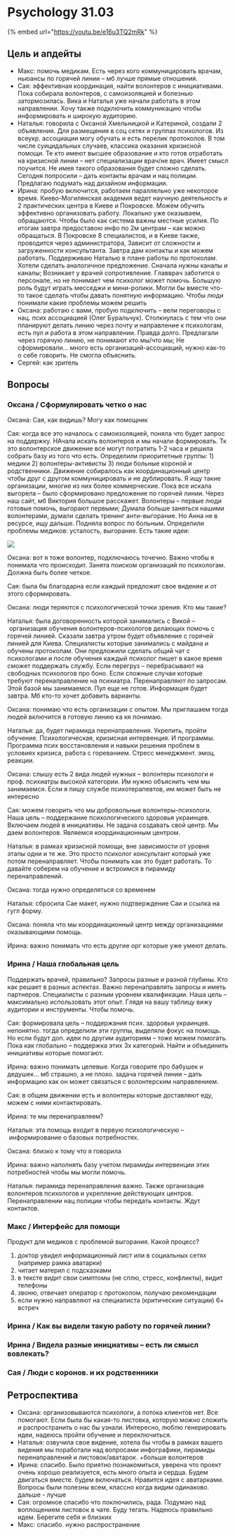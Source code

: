 # Psychology 31.03

{% embed url="https://youtu.be/e16u3TQ2mRk" %}

## Цель и апдейты

* Макс: помочь медикам. Есть через кого коммуницировать врачам, ньюансы по горячей линии – мб лучше прямые отношения.
* Сая: эффективная координация, найти волонтеров с инициативами. Пока собирала волонтеров, с самоизоляцией и болезнью затормозилась. Вика и Наталья уже начали работать в этом направлении. Хочу также подключить коммуникацию чтобы информировать и широкую аудиторию. 
* Наталья: говорила с Оксаной Хмельницкой и Катериной, создали 2 объявления. Для размещения в соц сетях и группах психологов.  Из всеукр. ассоциации могу обучать и есть перелик протоколов. В том числе суицидальных случаев, классика оказания кризисной помощи. Те кто имеют высшее образование и кто готов отработать на кризисной линии – нет специализации врач/не врач. Имеет смысл поучится. Не имея такого образования будет сложно сделать. Сегодня попросили – дать контакты врачам и нац полиции. Предлагаю подумать над дизайном информации. 
* Ирина: пробую включится, работаем параллельно уже некоторое время. Киево-Могилянская академия ведет научную деятельность и 2 практических центра в Киеве и Покровске. Можем обучить эффективно организовать работу. Локально уже оказываем, обращаются. Чтобы было как система важны местные усилия. По итогам завтра предоставою инфо по 2м центрам – как можно обращаться. В Покровске 8 специалистов, и в Киеве также, проводится через администратора, Зависит от сложности и загруженности консультанта. Завтра дам контакты и как можем работать. Поддерживаю Наталью в плане работы по протоколам. Хотели сделать аналогичное предложение. Сначала нужны каналы и каналы; Возникает у врачей сопротивление. Главврач заботится о персонале, но не понимает чем психолог может помочь. Большую роль будут играть месседжи и мини-ролики. Могли бы вместе что-то такое сделать чтобы давать понятную информацию. Чтобы люди понимали какие проблемы можем решить
* Оксана: работаю с вами, пробую подключить – вели переговоры с нац. псих ассоциацией \(Олег Буральчук\). Столкнулась с тем что они планируют делать линию через почту и направление к психологам, есть пул и работа в этом направлении. Правда долго. Предлагали через горячую линию, не понимают кто мы/что мы; Не сформировали... много есть организаций-ассоциаций, нужно как-то о себе говорить. Не смогла объяснить.
* Сергей: как зритель

## Вопросы

### Оксана / Сформулировать четко о нас

Оксана: Сая, как видишь? Могу как помощник

Сая: когда все это началось с самоизоляцией, поняла что будет запрос на поддержку. НАчала искать волонтеров и мы начали формировать. Тк это волонтерское движение все могут потратить 1-2 часа и решила собрать базу из того что есть. Определили приоритетные группы: 1\) медики 2\) волонтеры-активисты 3\) люди больные короной и родственники. Движение собиралось как координационный центр чтобы друг с другом коммуницировать и не дублировать. Я ищу такие организации, многие из них более коммерческие. Пока все искала выгорела – было сформировано предложение по горячей линии. Через наш сайт, мб Виктория большое расскажет. Волонтеры – первые люди готовые помочь, выгорают первыми; Думала больше заняться нашими волонтерами, думали сделать тренинг анти-выгорание. Но Анна не в ресурсе, ищу дальше. Подняла вопрос по больным. Определили проблемы медиков: усталость, выгорание. Есть такие идеи:

![](../../.gitbook/assets/image%20%2812%29.png)

Оксана: вот я тоже волонтер, подключаюсь точечно. Важно чтобы я понимала что происходит. Занята поиском организаций по психологам. Должна быть более четкое.

Сая: была бы благодарна если каждый предложит свое видение и от этого сформировать.

Оксана: люди теряются с психологической точки зрения. Кто мы такие?

Наталья: была договоренность которой занимались с Викой – организация обучения волонтеров-психологов делающих помочь с горячей линией. Сказали завтра утром будет объявление с горячей линией для Киева. Специалисты которые занимались с майдана и обучены протоколам. Они предложили сделать общий чат с психологами и после обучения каждый психолог пишет в какое время сможет поддержать службу. Если перегруз – перебрасывают на свободных психологов про боно. Если сложные случаи которые требуют перенаправление на психиатра. Перенаправляют по запросам. Этой базой мы занимаемся. Пул еще не готов. Информация будет завтра. Мб кто-то хочет добавить варианты.

Оксана: понимаю что есть организации с опытом. Мы приглашаем тогда людей включится в готовую линию ка кя понимаю.

Наталья: да, будет пирамида перенаправления. Укрепить, пройти обучение. Психологическая, кризисная интервенция. И программы. Программа псих восстановления и навыки решения проблем в условиях кризиса, работа с гореванием. Стресс менеджмент. эмоц. реакции.

Оксана: слышу есть 2 вида людей нужных – волонтеры психологи и проф. психиатры высокой категории. Им нужно объяснить чем мы занимаемся. Если я пишу службе психотерапевтов, им может быть не интересно

Сая: можем говорить что мы добровольные волонтеры-психологи. Наша цель – поддержание психологического здоровья украинцев. Включаем людей в инициативы. Не задача создавать свой центр. Мы даем волонтеров. Являемся координационным центром.

Наталья: в рамках кризисной помощи, вне зависимости от уровня этапы одни и те же. Это просто психолог консультант который уже потом перенаправляет. Чтобы понимать как это будет работать. То давайте соберем на обучение и встроимся в пирамиду перенаправлений.

Оксана: тогда нужно определяться со временем

Наталья: сбросила Сае макет, нужно подтверждение Саи и ссылка на гугл форму.

Оксана: поняла что мы координационный центр между организациями оказывающими помощь.

Ирина: важно понимать что есть другие орг которые уже умеют делать. 

### Ирина / Наша глобальная цель

Поддержать врачей, правильно? Запросы разные и разной глубины. Кто как решает в разных аспектах. Важно перенаправлять запросы и иметь партнеров. Специалисты с разным уровнем квалификации. Наша цель – максимально использовать этот опыт. Глядя на вашу таблицу вижу аудитории и инструменты. Чтобы помочь.

Сая: формировала цель – поддержания псих. здоровья украинцев. непонятно. тогда определили эти группы, выделяли фокус на помощь. Но если будут доп. идеи по другим аудиториям – тоже можем помогать. Пока как глобально – поддержка этих 3х категорий. Найти и объединить инициативы которые помогают.

Ирина: важно понимать целевые. Когда говорите про бабушек и дедушек... мб страшно, а не плохо. задача горячей линии – дать информацию как он может связаться с волонтерским направлением. 

Сая: в общем движении есть и волонтеры которые доставляют еду, можем с ними контактировать. 

Ирина: те мы перенаправляем?

Наталья: эта помощь входит в первую психологическую – информирование о базовых потребностях.

Оксана: близко к тому что я говорила

Ирина: важно наполнять базу учетом пирамиды интервенции этих потребностей чтобы мы могли помочь.

Наталья: пирамида перенаправления важно. Также организация волонтеров психологов и укрепление действующих центров. Перенаправлении нац полиции чтобы передать контакты. Ждут контактов.

### Макс / Интерфейс для помощи

Продукт для медиков с проблемой выгорания. Какой процесс?

1. доктор увидел информационный лист или в социальных сетях \(например рамка аватарки\)
2. читает материл с подсказками
3. в тексте видит свои симптомы \(не сплю, стресс, конфликты\), видит телефоны
4. звоню, отвечает оператор с протоколом, получаю рекомендации
5. если нужно направляют на специалиста \(критические ситуации\) 6+ встреч

### Ирина / Как вы видели такую работу по горячей линии?

### Ирина / Видела разные инициативы – есть ли смысл вовлекать?

### Сая / Люди с коронов. и их родственники

## Ретроспектива

* Оксана: организовываются психологи, а потока клиентов нет. Все помогают. Если была бы какая-то листовка, которую можно сложить и распространить о нас бы узнали. Интересно, люблю генерировать идеи, надеюсь пройти обучение и переключиться.
* Наталья: озвучила свое видение, хотела бы чтобы в рамках вашего видения мы поработали над вопросами инфографики, пирамиды перенаправлений и листовок/аватарок. +больше волонтеров
* Ирина: спасибо. Было приятно познакомиться, уверена что проект очень хорошо реализуется, есть много опыта и сердца. Будем двигаться вместе. будем включаться. Нравится идея с аватарками. Вопросы были полезны всем, классно когда видим одинаково. дальше - лучше
* Сая: огромное спасибо что поключились, рада. Подумаю над воплощением листовок в чате. Буду тегать. Надеюсь правильно идем. Берегите себя и близких
* Макс: спасибо. нужно распространение


